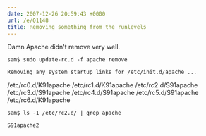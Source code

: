 ```yaml
---
date: 2007-12-26 20:59:43 +0000
url: /e/01148
title: Removing something from the runlevels
---
```


Damn Apache didn't remove very well.

	sam$ sudo update-rc.d -f apache remove

	Removing any system startup links for /etc/init.d/apache ...
   /etc/rc0.d/K91apache
   /etc/rc1.d/K91apache
   /etc/rc2.d/S91apache
   /etc/rc3.d/S91apache
   /etc/rc4.d/S91apache
   /etc/rc5.d/S91apache
   /etc/rc6.d/K91apache

	sam$ ls -1 /etc/rc2.d/ | grep apache

	S91apache2
